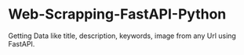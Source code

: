 # Web-Scrapping-FastAPI-Python

Getting Data like title, description, keywords, image from any Url using FastAPI.
